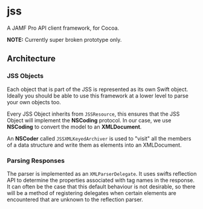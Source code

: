 # jss #

A JAMF Pro API client framework, for Cocoa.

**NOTE:** Currently super broken prototype only.



## Architecture ##

### JSS Objects ###

Each object that is part of the JSS is represented as its own Swift object.
Ideally you should be able to use this framework at a lower level to parse your own objects too.

Every JSS Object inherits from `JSSResource`, this ensures that the JSS Object will implement
the __NSCoding__ protocol. In our case, we use __NSCoding__ to convert the model to an **XMLDocument**.

An **NSCoder** called `JSSXMLKeyedArchiver` is used to "visit" all the members of a data structure
and write them as elements into an XMLDocument.

### Parsing Responses ###

The parser is implemented as an `XMLParserDelegate`. It uses swifts reflection API to determine the
properties associated with tag names in the response. It can often be the case that this default
behaviour is not desirable, so there will be a method of registering delegates when certain elements
are encountered that are unknown to the reflection parser.

